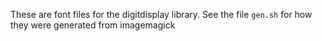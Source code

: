 These are font files for the digitdisplay library. See the file `gen.sh` for how they were generated from imagemagick
